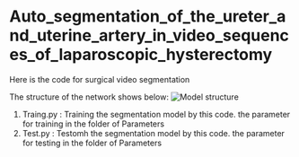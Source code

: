 # Auto_segmentation_of_the_ureter_and_uterine_artery_in_video_sequences_of_laparoscopic_hysterectomy

Here is the code for surgical video segmentation

The structure of the network shows below:
![Model structure](./imgs/figure1.tif)

1. Traing.py : Training the segmentation model by this code. the parameter for training in the folder of Parameters
2. Test.py   : Testomh the segmentation model by this code. the parameter for testing in the folder of Parameters
